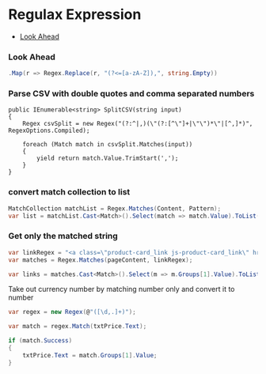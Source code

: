 # Regulax Expression

* [Look Ahead](#look-ahead)

### Look Ahead

```csharp
.Map(r => Regex.Replace(r, "(?<=[a-zA-Z]),", string.Empty))
```

### Parse CSV with double quotes and comma separated numbers

    public IEnumerable<string> SplitCSV(string input)
    {
        Regex csvSplit = new Regex("(?:^|,)(\"(?:[^\"]+|\"\")*\"|[^,]*)", RegexOptions.Compiled);

        foreach (Match match in csvSplit.Matches(input))
        {
            yield return match.Value.TrimStart(',');
        }
    }


### convert match collection to list

```csharp
MatchCollection matchList = Regex.Matches(Content, Pattern);
var list = matchList.Cast<Match>().Select(match => match.Value).ToList();
```

### Get only the matched string

```csharp
var linkRegex = "<a class=\"product-card_link js-product-card_link\" href=\"(.*?)\">";
var matches = Regex.Matches(pageContent, linkRegex);

var links = matches.Cast<Match>().Select(m => m.Groups[1].Value).ToList();

```

Take out currency number by matching number only and convert it to number

```csharp
var regex = new Regex(@"([\d,.]+)");

var match = regex.Match(txtPrice.Text);

if (match.Success)
{
    txtPrice.Text = match.Groups[1].Value;
}
```
